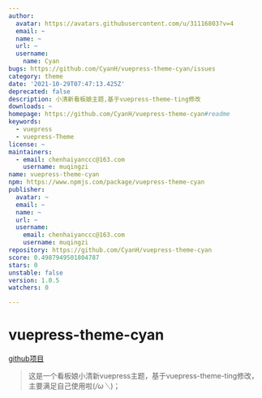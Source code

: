 ```yaml
---
author:
  avatar: https://avatars.githubusercontent.com/u/31116803?v=4
  email: ~
  name: ~
  url: ~
  username:
    name: Cyan
bugs: https://github.com/CyanH/vuepress-theme-cyan/issues
category: theme
date: '2021-10-29T07:47:13.425Z'
deprecated: false
description: 小清新看板娘主题,基于vuepress-theme-ting修改
downloads: ~
homepage: https://github.com/CyanH/vuepress-theme-cyan#readme
keywords:
  - vuepress
  - vuepress-Theme
license: ~
maintainers:
  - email: chenhaiyanccc@163.com
    username: muqingzi
name: vuepress-theme-cyan
npm: https://www.npmjs.com/package/vuepress-theme-cyan
publisher:
  avatar: ~
  email: ~
  name: ~
  url: ~
  username:
    email: chenhaiyanccc@163.com
    username: muqingzi
repository: https://github.com/CyanH/vuepress-theme-cyan
score: 0.4987949501804787
stars: 0
unstable: false
version: 1.0.5
watchers: 0

---
```


# vuepress-theme-cyan
[github项目](https://github.com/CyanH/vuepress-theme-cyan)
> 这是一个看板娘小清新vuepress主题，基于vuepress-theme-ting修改，主要满足自己使用啦(*/ω＼*)；
